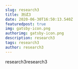 ```yaml
---
slug: research3
title: 测试3
date: 2020-06-30T16:50:13.540Z
featuredpost: true
img: gatsby-icon.png
authorimg: gatsby-icon.png
description: research3
tags: research3
author: research3
---
```

research3research3